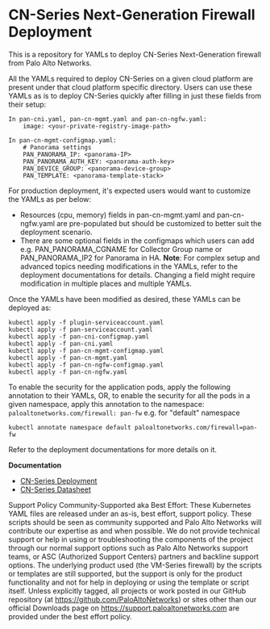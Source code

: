 # CN-Series Next-Generation Firewall Deployment

This is a repository for YAMLs to deploy CN-Series Next-Generation firewall from Palo Alto Networks.

All the YAMLs required to deploy CN-Series on a given cloud platform are present under that cloud platform specific directory. Users can use these YAMLs as is to deploy CN-Series quickly after filling in just these fields from their setup:
  ```
  In pan-cni.yaml, pan-cn-mgmt.yaml and pan-cn-ngfw.yaml:
      image: <your-private-registry-image-path>

  In pan-cn-mgmt-configmap.yaml:
      # Panorama settings
      PAN_PANORAMA_IP: <panorama-IP>
      PAN_PANORAMA_AUTH_KEY: <panorama-auth-key>
      PAN_DEVICE_GROUP: <panorama-device-group>
      PAN_TEMPLATE: <panorama-template-stack>
  ```
For production deployment, it's expected users would want to customize the YAMLs as per below:
  - Resources (cpu, memory) fields in pan-cn-mgmt.yaml and pan-cn-ngfw.yaml are pre-populated but should be customized to better suit the deployment scenario.
  - There are some optional fields in the configmaps which users can add e.g. PAN_PANORAMA_CGNAME for Collector Group name or PAN_PANORAMA_IP2 for Panorama in HA.
  **Note**: For complex setup and advanced topics needing modifications in the YAMLs, refer to the deployment documentations for details. Changing a field might require modification in multiple places and multiple YAMLs.


Once the YAMLs have been modified as desired, these YAMLs can be deployed as:
``` 
kubectl apply -f plugin-serviceaccount.yaml
kubectl apply -f pan-serviceaccount.yaml
kubectl apply -f pan-cni-configmap.yaml
kubectl apply -f pan-cni.yaml
kubectl apply -f pan-cn-mgmt-configmap.yaml
kubectl apply -f pan-cn-mgmt.yaml
kubectl apply -f pan-cn-ngfw-configmap.yaml
kubectl apply -f pan-cn-ngfw.yaml
```

To enable the security for the application pods, apply the following annotation to their YAMLs, OR, to enable the security for all the pods in a given namespace, apply this annotation to the namespace: ```     paloaltonetworks.com/firewall: pan-fw``` e.g. for "default" namespace 
```
kubectl annotate namespace default paloaltonetworks.com/firewall=pan-fw
```
Refer to the deployment documentations for more details on it.

**Documentation**

- [CN-Series Deployment](<https://docs.paloaltonetworks.com/vm-series/9-1/vm-series-deployment>)
- [CN-Series Datasheet](<https://www.paloaltonetworks.com/resources/datasheets/vm-series-specsheet>)

Support Policy
Community-Supported aka Best Effort:
These Kubernetes YAML files are released under an as-is, best effort, support policy. These scripts should be seen as community supported and Palo Alto Networks will contribute our expertise as and when possible. We do not provide technical support or help in using or troubleshooting the components of the project through our normal support options such as Palo Alto Networks support teams, or ASC (Authorized Support Centers) partners and backline support options. The underlying product used (the VM-Series firewall) by the scripts or templates are still supported, but the support is only for the product functionality and not for help in deploying or using the template or script itself. Unless explicitly tagged, all projects or work posted in our GitHub repository (at https://github.com/PaloAltoNetworks) or sites other than our official Downloads page on https://support.paloaltonetworks.com are provided under the best effort policy.
